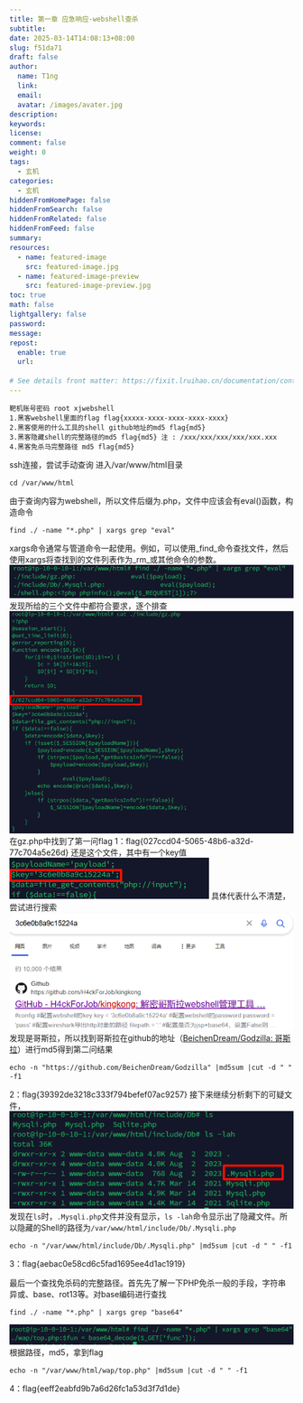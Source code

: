 ```yaml
---
title: 第一章 应急响应-webshell查杀
subtitle:
date: 2025-03-14T14:08:13+08:00
slug: f51da71
draft: false
author:
  name: T1ng
  link:
  email:
  avatar: /images/avater.jpg
description:
keywords:
license:
comment: false
weight: 0
tags:
  - 玄机
categories:
  - 玄机
hiddenFromHomePage: false
hiddenFromSearch: false
hiddenFromRelated: false
hiddenFromFeed: false
summary:
resources:
  - name: featured-image
    src: featured-image.jpg
  - name: featured-image-preview
    src: featured-image-preview.jpg
toc: true
math: false
lightgallery: false
password:
message:
repost:
  enable: true
  url:

# See details front matter: https://fixit.lruihao.cn/documentation/content-management/introduction/#front-matter
---
```


<!--more-->

<!-- Place resource files in the current article directory and reference them using relative paths, like this: `![alt](images/screenshot.jpg)`. -->

```
靶机账号密码 root xjwebshell
1.黑客webshell里面的flag flag{xxxxx-xxxx-xxxx-xxxx-xxxx}
2.黑客使用的什么工具的shell github地址的md5 flag{md5}
3.黑客隐藏shell的完整路径的md5 flag{md5} 注 : /xxx/xxx/xxx/xxx/xxx.xxx
4.黑客免杀马完整路径 md5 flag{md5}
```

ssh连接，尝试手动查询
进入/var/www/html目录

```
cd /var/www/html
```

由于查询内容为webshell，所以文件后缀为.php，文件中应该会有eval()函数，构造命令

```
find ./ -name "*.php" | xargs grep "eval"
```

xargs命令通常与管道命令一起使用。例如，可以使用_find_命令查找文件，然后使用xargs将查找到的文件列表作为_rm_或其他命令的参数。
![](images/0fa1997e24682dec374fd848d022171f.png)
发现所给的三个文件中都符合要求，逐个排查
![](images/4204d5540267a93314f360b10b9206ca.png)
在gz.php中找到了第一问flag
1：flag{027ccd04-5065-48b6-a32d-77c704a5e26d}
还是这个文件，其中有一个key值
![](images/e25778c19b15f3a48605b282108c8a2b.png)
具体代表什么不清楚，尝试进行搜索
![](images/adcf48b5aa32511ccd38726464ee62da.png)
发现是哥斯拉，所以找到哥斯拉在github的地址（[BeichenDream/Godzilla: 哥斯拉](https://github.com/BeichenDream/Godzilla)）进行md5得到第二问结果

```
echo -n "https://github.com/BeichenDream/Godzilla" |md5sum |cut -d " " -f1
```

2：flag{39392de3218c333f794befef07ac9257}
接下来继续分析剩下的可疑文件，
![](images/5d337ffd3267617fa14d315dedcbdd6c.png)
发现在`ls`时，`.Mysqli.php`文件并没有显示，`ls -lah`命令显示出了隐藏文件。所以隐藏的Shell的路径为`/var/www/html/include/Db/.Mysqli.php`

```
echo -n "/var/www/html/include/Db/.Mysqli.php" |md5sum |cut -d " " -f1
```

3：flag{aebac0e58cd6c5fad1695ee4d1ac1919}

最后一个查找免杀码的完整路径。首先先了解一下PHP免杀一般的手段，字符串异或、base、rot13等。对base编码进行查找

```
find ./ -name "*.php" | xargs grep "base64"
```

![](images/029ce49952797a1b5d469506cbee1e8b.png)
根据路径，md5，拿到flag

```
echo -n "/var/www/html/wap/top.php" |md5sum |cut -d " " -f1
```

4：flag{eeff2eabfd9b7a6d26fc1a53d3f7d1de}
